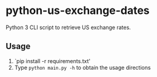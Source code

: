 # python-us-exchange-dates
Python 3 CLI script to retrieve US exchange rates.

## Usage

1. `pip install -r requirements.txt'
2. Type `python main.py -h` to obtain the usage directions
